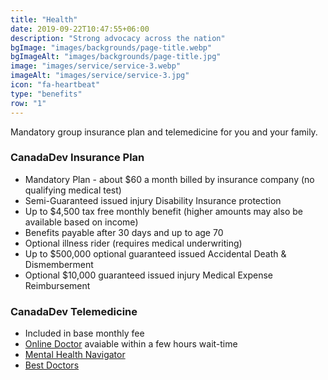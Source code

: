 ```yaml
---
title: "Health"
date: 2019-09-22T10:47:55+06:00
description: "Strong advocacy across the nation"
bgImage: "images/backgrounds/page-title.webp"
bgImageAlt: "images/backgrounds/page-title.jpg"
image: "images/service/service-3.webp"
imageAlt: "images/service/service-3.jpg"
icon: "fa-heartbeat"
type: "benefits"
row: "1"
---
```


Mandatory group insurance plan and telemedicine for you and your family.

### CanadaDev Insurance Plan

* Mandatory Plan - about $60 a month billed by insurance company (no qualifying medical test)
* Semi-Guaranteed issued injury Disability Insurance protection 
* Up to $4,500 tax free monthly benefit (higher amounts may also be available based on income)
* Benefits payable after 30 days and up to age 70
* Optional illness rider (requires medical underwriting)
* Up to $500,000 optional guaranteed issued Accidental Death & Dismemberment
* Optional $10,000 guaranteed issued injury Medical Expense Reimbursement

### CanadaDev Telemedicine

* Included in base monthly fee
* [Online Doctor](/pdfs/online_doctor.pdf) avaiable within a few hours wait-time
* [Mental Health Navigator](/pdfs/mental_health.pdf)
* [Best Doctors](/pdfs/best_doctors.pdf)
